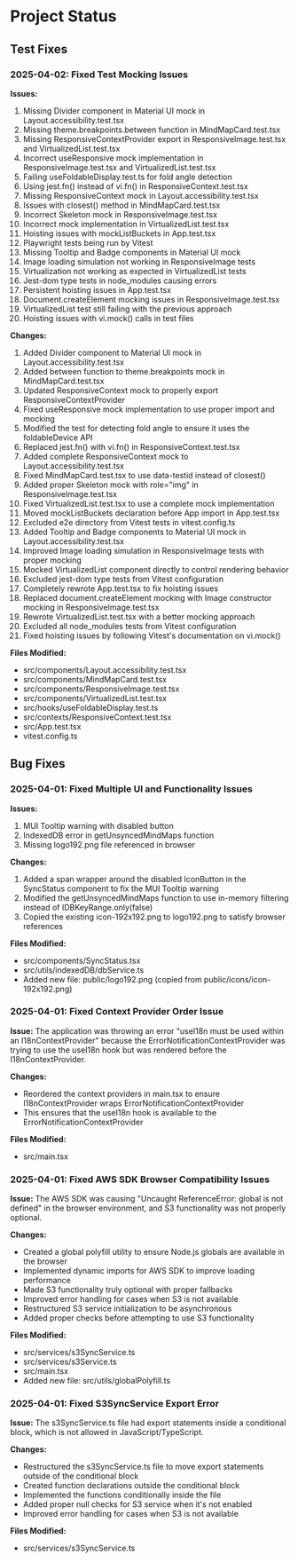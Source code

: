 # Project Status

## Test Fixes

### 2025-04-02: Fixed Test Mocking Issues

**Issues:**
1. Missing Divider component in Material UI mock in Layout.accessibility.test.tsx
2. Missing theme.breakpoints.between function in MindMapCard.test.tsx
3. Missing ResponsiveContextProvider export in ResponsiveImage.test.tsx and VirtualizedList.test.tsx
4. Incorrect useResponsive mock implementation in ResponsiveImage.test.tsx and VirtualizedList.test.tsx
5. Failing useFoldableDisplay.test.ts for fold angle detection
6. Using jest.fn() instead of vi.fn() in ResponsiveContext.test.tsx
7. Missing ResponsiveContext mock in Layout.accessibility.test.tsx
8. Issues with closest() method in MindMapCard.test.tsx
9. Incorrect Skeleton mock in ResponsiveImage.test.tsx
10. Incorrect mock implementation in VirtualizedList.test.tsx
11. Hoisting issues with mockListBuckets in App.test.tsx
12. Playwright tests being run by Vitest
13. Missing Tooltip and Badge components in Material UI mock
14. Image loading simulation not working in ResponsiveImage tests
15. Virtualization not working as expected in VirtualizedList tests
16. Jest-dom type tests in node_modules causing errors
17. Persistent hoisting issues in App.test.tsx
18. Document.createElement mocking issues in ResponsiveImage.test.tsx
19. VirtualizedList test still failing with the previous approach
20. Hoisting issues with vi.mock() calls in test files

**Changes:**
1. Added Divider component to Material UI mock in Layout.accessibility.test.tsx
2. Added between function to theme.breakpoints mock in MindMapCard.test.tsx
3. Updated ResponsiveContext mock to properly export ResponsiveContextProvider
4. Fixed useResponsive mock implementation to use proper import and mocking
5. Modified the test for detecting fold angle to ensure it uses the foldableDevice API
6. Replaced jest.fn() with vi.fn() in ResponsiveContext.test.tsx
7. Added complete ResponsiveContext mock to Layout.accessibility.test.tsx
8. Fixed MindMapCard.test.tsx to use data-testid instead of closest()
9. Added proper Skeleton mock with role="img" in ResponsiveImage.test.tsx
10. Fixed VirtualizedList.test.tsx to use a complete mock implementation
11. Moved mockListBuckets declaration before App import in App.test.tsx
12. Excluded e2e directory from Vitest tests in vitest.config.ts
13. Added Tooltip and Badge components to Material UI mock in Layout.accessibility.test.tsx
14. Improved Image loading simulation in ResponsiveImage tests with proper mocking
15. Mocked VirtualizedList component directly to control rendering behavior
16. Excluded jest-dom type tests from Vitest configuration
17. Completely rewrote App.test.tsx to fix hoisting issues
18. Replaced document.createElement mocking with Image constructor mocking in ResponsiveImage.test.tsx
19. Rewrote VirtualizedList.test.tsx with a better mocking approach
20. Excluded all node_modules tests from Vitest configuration
21. Fixed hoisting issues by following Vitest's documentation on vi.mock()

**Files Modified:**
- src/components/Layout.accessibility.test.tsx
- src/components/MindMapCard.test.tsx
- src/components/ResponsiveImage.test.tsx
- src/components/VirtualizedList.test.tsx
- src/hooks/useFoldableDisplay.test.ts
- src/contexts/ResponsiveContext.test.tsx
- src/App.test.tsx
- vitest.config.ts

## Bug Fixes

### 2025-04-01: Fixed Multiple UI and Functionality Issues

**Issues:**
1. MUI Tooltip warning with disabled button
2. IndexedDB error in getUnsyncedMindMaps function
3. Missing logo192.png file referenced in browser

**Changes:**
1. Added a span wrapper around the disabled IconButton in the SyncStatus component to fix the MUI Tooltip warning
2. Modified the getUnsyncedMindMaps function to use in-memory filtering instead of IDBKeyRange.only(false)
3. Copied the existing icon-192x192.png to logo192.png to satisfy browser references

**Files Modified:**
- src/components/SyncStatus.tsx
- src/utils/indexedDB/dbService.ts
- Added new file: public/logo192.png (copied from public/icons/icon-192x192.png)

### 2025-04-01: Fixed Context Provider Order Issue

**Issue:** The application was throwing an error "useI18n must be used within an I18nContextProvider" because the ErrorNotificationContextProvider was trying to use the useI18n hook but was rendered before the I18nContextProvider.

**Changes:**
- Reordered the context providers in main.tsx to ensure I18nContextProvider wraps ErrorNotificationContextProvider
- This ensures that the useI18n hook is available to the ErrorNotificationContextProvider

**Files Modified:**
- src/main.tsx

### 2025-04-01: Fixed AWS SDK Browser Compatibility Issues

**Issue:** The AWS SDK was causing "Uncaught ReferenceError: global is not defined" in the browser environment, and S3 functionality was not properly optional.

**Changes:**
- Created a global polyfill utility to ensure Node.js globals are available in the browser
- Implemented dynamic imports for AWS SDK to improve loading performance
- Made S3 functionality truly optional with proper fallbacks
- Improved error handling for cases when S3 is not available
- Restructured S3 service initialization to be asynchronous
- Added proper checks before attempting to use S3 functionality

**Files Modified:**
- src/services/s3SyncService.ts
- src/services/s3Service.ts
- src/main.tsx
- Added new file: src/utils/globalPolyfill.ts

### 2025-04-01: Fixed S3SyncService Export Error

**Issue:** The s3SyncService.ts file had export statements inside a conditional block, which is not allowed in JavaScript/TypeScript.

**Changes:**
- Restructured the s3SyncService.ts file to move export statements outside of the conditional block
- Created function declarations outside the conditional block
- Implemented the functions conditionally inside the file
- Added proper null checks for S3 service when it's not enabled
- Improved error handling for cases when S3 is not available

**Files Modified:**
- src/services/s3SyncService.ts
